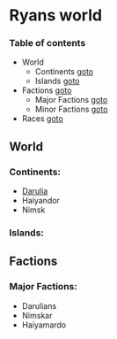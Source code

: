 # Ryans world
### Table of contents
- World
    - Continents [goto](#continents)
    - Islands [goto](#islands)
- Factions [goto](#factions)
    - Major Factions [goto](#major-factions)
    - Minor Factions [goto](#minor-factions)
- Races [goto](#races)

## World
### Continents:
- [Darulia](/World/Continents/Darulia/Darulia.md)
- Haiyandor
- Nimsk

### Islands:


## Factions
### Major Factions:
- Darulians
- Nimskar
- Haiyamardo